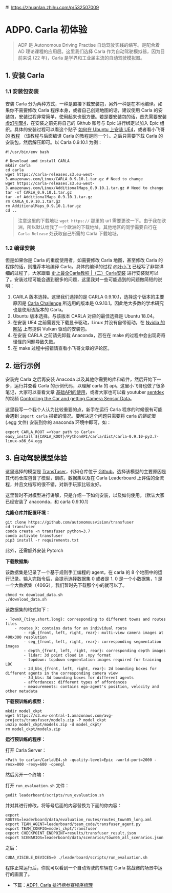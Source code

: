 #! https://zhuanlan.zhihu.com/p/532507009
# ADP0. Carla 初体验

> ADP 是 Autonomous Driving Practise 自动驾驶实践的缩写。是配合着 AD 理论课程的应用层。这里我们选择 Carla 作为自动驾驶模拟器，因为目前来说 (22 年)，Carla 是学界和工业届主流的自动驾驶模拟器。

## 1. 安装 Carla

### 1.1 安装包安装

安装 Carla 分为两种方式，一种是直接下载安装包，另外一种是在本地编译。如果你不需要修改 Carla 程序本身，或者自己创建地图的话，建议使用 Carla 的安装包，安装过程非常简单，使用起来也很方便。若是要安装包的话，首先需要安装[虚幻引擎4](https://www.unrealengine.com/zh-CN)，在安装之前先将自己的 Github 账号与 Epic 进行绑定以加入 Epic 组织。具体的安装过程可以看这个贴子 [如何在 Ubuntu 上安装 UE4](https://www.addictivetips.com/ubuntu-linux-tips/unreal-engine-4-ubuntu/)，或者看小飞哥的 [教程](https://zhuanlan.zhihu.com/p/338927297) （该教程与后面编译 Carla 的教程是同一个）。之后只需要下载 Carla 的安装包，然后解压即可。以 Carla 0.9.10.1 为例：

```
#!/usr/bin/env bash

# Download and install CARLA
mkdir carla
cd carla
wget https://carla-releases.s3.eu-west-3.amazonaws.com/Linux/CARLA_0.9.10.1.tar.gz # Need to change
wget https://carla-releases.s3.eu-west-3.amazonaws.com/Linux/AdditionalMaps_0.9.10.1.tar.gz # Need to change
tar -xf CARLA_0.9.10.1.tar.gz
tar -xf AdditionalMaps_0.9.10.1.tar.gz
rm CARLA_0.9.10.1.tar.gz
rm AdditionalMaps_0.9.10.1.tar.gz
cd ..
```

> 注意这里的下载地址 `wget https://` 那里的 url 需要更改一下。由于我在欧洲，所以默认给我了一个欧洲的下载地址，其他地区的同学需要自行在 `Carla Release` 处获取自己所需的 Carla 下载地址。

### 1.2 编译安装

但是如果你是 Carla 的重度使用者，如需要修改 Carla 地图，甚至修改 Carla 的程序的话，则推荐本地编译 Carla。具体的编译的过程 [@叶小飞](https://www.zhihu.com/people/xie-xiao-fei-78-24) 已经写了非常详细的过程了，大家跟着 [史上最全Carla教程 |（二）Carla安装](https://zhuanlan.zhihu.com/p/338927297) 进行安装就可以了。安装过程可能会遇到很多的问题，这里我对一些可能遇到的问题做简短的说明：

1. CARLA 版本选择。这里我们选择的是 CARLA 0.9.10.1，选择这个版本的主要原因是 [Carla Challenge](https://carlachallenge.org/) 所选用的版本是 0.9.10.1。因此绝大多数的学术研究也是使用该版本的 Carla。
2. Ubuntu 版本选择。与该版本 CARLA 对应的最佳选择是 Ubuntu 18.04。
3. 在安装 UE4 之前需要先下载显卡驱动，Linux 并没有自带驱动。在 [Nvidia 的网站](https://www.nvidia.com/content/DriverDownload-March2009/confirmation.php?url=/XFree86/Linux-x86_64/470.129.06/NVIDIA-Linux-x86_64-470.129.06.run&lang=us&type=TITAN) 上有提供 Vulkan 驱动的安装包。
4. 在安装 CARLA 之前请先卸载 Anaconda，否在在 make 的过程中会出现奇奇怪怪的问题导致失败。
5. 在 make 过程中报错请查看小飞哥文章的评论区。
 
## 2. 运行示例

安装完 Carla 之后再安装 Anacoda 以及其他你需要的库和软件，然后开始下一步，运行并查看 Carla 的示例代码，以理解 carla 的 api。这里小飞哥也做了很多笔记，大家可以查看文章 [基础API的使用](https://zhuanlan.zhihu.com/p/340031078)，或者大家也可以看 youtuber [sentdex](https://www.youtube.com/c/sentdex) 的视频 [Controlling the Car and getting Camera Sensor Data](https://www.youtube.com/watch?v=2hM44nr7Wms&list=PLQVvvaa0QuDeI12McNQdnTlWz9XlCa0uo&index=2)。

这里我写一个我个人认为比较重要的点，新手在运行 Carla 程序的时候很有可能会遇到 `import carla` 报错的情况。要解决这个问题只需要将 carla 的蟒蛇蛋 (.egg 文件) 安装到你的 anaconda 环境中即可，如：

```
export CARLA_ROOT =<Your path to Carla>
easy_install ${CARLA_ROOT}/PythonAPI/carla/dist/carla-0.9.10-py3.7-linux-x86_64.egg
```

## 3. 自动驾驶模型体验

这里选择的模型是 [TransTuser](https://ap229997.github.io/projects/transfuser/)，代码仓库位于 [Github](https://github.com/autonomousvision/transfuser)。选择该模型的主要原因是其代码仓库包含了模型，训练，数据集以及在 Carla Leaderboard 上评估的全流程，并且文档写的很不错，对新手玩家比较友好。

这里暂时不对模型进行讲解，只是介绍一下如何安装，以及如何使用。（默认大家已经安装了 anaconda，和 carla 0.9.10.1）

**克隆仓库并配置环境：**

```
git clone https://github.com/autonomousvision/transfuser
cd transfuser
conda create -n transfuser python=3.7
conda activate transfuser
pip3 install -r requirements.txt
```

此外，还需额外安装 Pytorch 

**下载数据集:**

该数据集是记录了一个基于规则手工编程的 agent，在 carla 的 8 个地图中的运行记录。输入完指令后，会提示选择数据集 0 或者是 1. 0 是一个小数据集，1 是一个大数据集（406G），我们暂时先下载那个小的就可以了。

```
chmod +x download_data.sh
./download_data.sh
```

该数据集的格式如下：

```
- TownX_{tiny,short,long}: corresponding to different towns and routes files
    - routes_X: contains data for an individual route
        - rgb_{front, left, right, rear}: multi-view camera images at 400x300 resolution
        - seg_{front, left, right, rear}: corresponding segmentation images
        - depth_{front, left, right, rear}: corresponding depth images
        - lidar: 3d point cloud in .npy format
        - topdown: topdown segmentation images required for training LBC
        - 2d_bbs_{front, left, right, rear}: 2d bounding boxes for different agents in the corresponding camera view
        - 3d_bbs: 3d bounding boxes for different agents
        - affordances: different types of affordances
        - measurements: contains ego-agent's position, velocity and other metadata
```

**下载预训练的模型：**

```
mkdir model_ckpt
wget https://s3.eu-central-1.amazonaws.com/avg-projects/transfuser/models.zip -P model_ckpt
unzip model_ckpt/models.zip -d model_ckpt/
rm model_ckpt/models.zip
```

**运行预训练的程序：**

打开 Carla Server：

```
<Path to carla>/CarlaUE4.sh -quality-level=Epic -world-port=2000 -resx=800 -resy=600 -opengl
```

然后另开一个终端：

打开 `run_evaluation.sh` 文件：

```
gedit leaderboard/scripts/run_evaluation.sh
```

并对其进行修改，将等号后面的内容替换为下面的你内容：

```
export ROUTES=leaderboard/data/evaluation_routes/routes_town05_long.xml
export TEAM_AGENT=leaderboard/team_code/transfuser_agent.py
export TEAM_CONFIG=model_ckpt/transfuser
export CHECKPOINT_ENDPOINT=results/transfuser_result.json
export SCENARIOS=leaderboard/data/scenarios/town05_all_scenarios.json
```

之后：

```
CUDA_VISIBLE_DEVICES=0 ./leaderboard/scripts/run_evaluation.sh
```

程序正常运行后，你就可以看到一个自动驾驶的车辆在 Carla 挑战赛的场景中运行的画面了。

- 下篇：[ADP1. Carla 排行榜参赛程序梳理](https://zhuanlan.zhihu.com/p/536102804)
